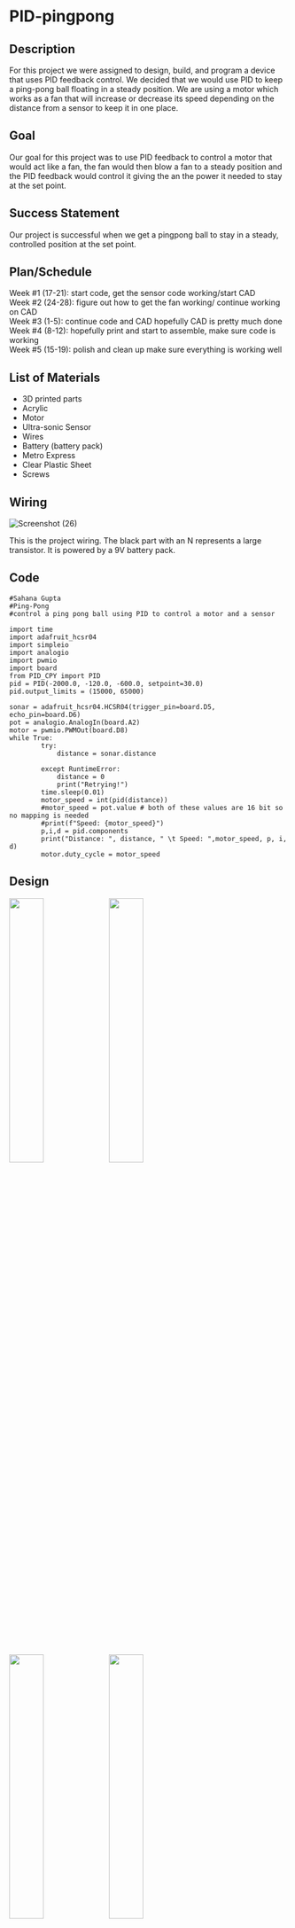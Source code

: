 # PID-pingpong
## Description 
For this project we were assigned to design, build, and program a device that uses PID feedback control. We decided that we would use PID to keep a ping-pong ball floating in a steady position. We are using a motor which works as a fan that will increase or decrease its speed depending on the distance from a sensor to keep it in one place.

## Goal 
Our goal for this project was to use PID feedback to control a motor that would act like a fan, the fan would then blow a fan to a steady position and the PID feedback would control it giving the an the power it needed to stay at the set point. 

## Success Statement 
Our project is successful when we get a pingpong ball to stay in a steady, controlled position at the set point. 

## Plan/Schedule 
Week #1 (17-21): start code, get the sensor code working/start CAD                                                                                                       
Week #2 (24-28): figure out how to get the fan working/ continue working on CAD                                                                                           
Week #3 (1-5): continue code and CAD hopefully CAD is pretty much done                                                                                                   
Week #4 (8-12): hopefully print and start to assemble, make sure code is working                                                                                         
Week #5 (15-19): polish and clean up make sure everything is working well


## List of Materials 
- 3D printed parts
- Acrylic 
- Motor 
- Ultra-sonic Sensor 
- Wires
- Battery (battery pack) 
- Metro Express
- Clear Plastic Sheet 
- Screws

## Wiring 

![Screenshot (26)](https://github.com/sgupta70/PID-pingpong/assets/71406905/25d1695b-980b-4c63-9e12-51ca7de6ca46)

This is the project wiring. The black part with an N represents a large transistor. It is powered by a 9V battery pack.

## Code 
```
#Sahana Gupta 
#Ping-Pong 
#control a ping pong ball using PID to control a motor and a sensor 

import time
import adafruit_hcsr04
import simpleio
import analogio
import pwmio
import board
from PID_CPY import PID
pid = PID(-2000.0, -120.0, -600.0, setpoint=30.0)
pid.output_limits = (15000, 65000)

sonar = adafruit_hcsr04.HCSR04(trigger_pin=board.D5, echo_pin=board.D6)
pot = analogio.AnalogIn(board.A2)
motor = pwmio.PWMOut(board.D8)
while True:
        try:
            distance = sonar.distance

        except RuntimeError:
            distance = 0
            print("Retrying!")
        time.sleep(0.01)
        motor_speed = int(pid(distance))
        #motor_speed = pot.value # both of these values are 16 bit so no mapping is needed
        #print(f"Speed: {motor_speed}")
        p,i,d = pid.components
        print("Distance: ", distance, " \t Speed: ",motor_speed, p, i, d)
        motor.duty_cycle = motor_speed

```


## Design 
 <img src="https://github.com/sgupta70/PID-pingpong/assets/71406905/65cda6bc-3e93-4228-a363-448829e8bec3.png" style ="width:35%">
 <img src="https://github.com/sgupta70/PID-pingpong/assets/71406905/7cac6e90-337f-4b94-970d-05e035b17bbe.png" style ="width:35%">
 <img src="https://github.com/sgupta70/PID-pingpong/assets/71406905/ca4ff236-7ea3-4e36-bf20-3890e58e26d8.png" style ="width:35%">
 <img src="https://github.com/sgupta70/PID-pingpong/assets/71406905/3f73d7a6-bd4f-4708-8dad-660b59d8a7e2.png" style ="width:35%">
 
 These are pictures of the final OnShape design from different angles. 
 
 [Link to OnShape document](https://cvilleschools.onshape.com/documents/dff44fc98d8d4c4a7a1a7dcc/w/483d116250ae88e43d19ab31/e/f060f7d074c5ca5ca4689b35)

## Pictures

 <img src="https://github.com/sgupta70/PID-pingpong/assets/71406905/d5d351da-aad7-45b3-ad70-eadce99d5755.png" style ="width:50%">
 
 This is a picture of the full design printed, wired, and put together.
 
![ezgif com-gif-maker (1)](https://github.com/sgupta70/PID-pingpong/assets/71406905/c0947d23-c654-4633-b2e8-995993a2d52a)

This is a video of the design, code, and wiring working to keep the ball in a steady position. The position is marked by the two orange rings around the outside of the tube.

## Problems/Limitations

Starting this porject we had a pretty set idea on what we wanted to do, originally we were gonna use a computer fan but we realized that it wouldn't be strong enough to lift the ping-pong ball. This wasn't a huge problem because Mr. Dierof gave us a fan that he made whihc was very strong. We did have to switch our CAD design a little bit but it wasn't terrible. On the code side of things I started with using old code that I had already used for past projects for the potentiometer and ultra-sonic sensor. This helped a lot and once I was able to get the fan working everything came pretty easy. It was our first time using PID so it ws a little hard to understand in the beginning but by the end we were able to get the correct values to keep the ball steady. 


## Reflection

This project was pretty simple to design and build, but our first main issue was not having a fan that was strong enough to lift the ball. This was fixed with [Mr.Deirof's fan design](https://cvilleschools.onshape.com/documents/a12315ff8814f391ded597a0/w/01d64ee189f5fd2a55fd9170/e/7d11469ab6277ca4e45af74b) on Onshape, and creating a custom nosel to attach the tube to the fan. Due to the tube causing the fan to not be able to balance and stand on its own, we designed a base with feet to help support and stablize it. The hardest part of this assignment was the code. After figuring out how to get the DC motor (the fan motor) to change speed using a potentiometer, we attached an untrasonic sensor to the top, reading and printing the distance of the ball. The hardest part was figuring out how to connect the motor speed with the read distance using PID. After getting lots of help from the internet and our teachers, we were able to get the PID added. This code prints the fan speed adn the distance of the ball in the tube. With all of the knowlage we gained on this project, making something similar to it again will be much easier. We are overall very happy with how presise this project turned out. 


